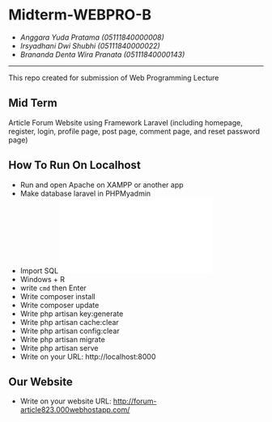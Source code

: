 # Midterm-WEBPRO-B
* _Anggara Yuda Pratama (05111840000008)_
* _Irsyadhani Dwi Shubhi (05111840000022)_
* _Brananda Denta Wira Pranata (05111840000143)_
----------------------------------------------------------------
This repo created for submission of Web Programming Lecture

## Mid Term
Article Forum Website using Framework Laravel (including homepage, register, login,  profile page, post page, comment page, and reset password page)

## How To Run On Localhost
- Run and open Apache on XAMPP or another app
- Make database laravel in PHPMyadmin
- Import SQL ![alt text](/SQL/article.sql)
- Windows + R
- write ```cmd``` then Enter
- Write composer install
- Write composer update
- Write php artisan key:generate
- Write php artisan cache:clear
- Write php artisan config:clear
- Write php artisan migrate
- Write php artisan serve
- Write on your URL: http://localhost:8000

## Our Website
- Write on your website URL: http://forum-article823.000webhostapp.com/
